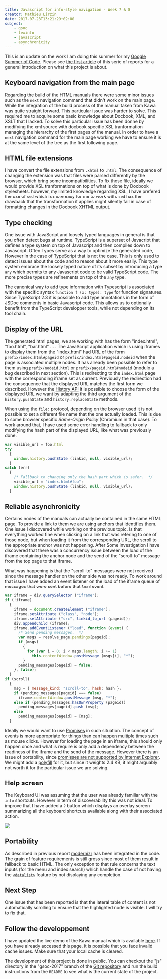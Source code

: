 ```yaml
---
title: Javascript for info-style navigation - Week 7 & 8
creator: Mathieu Lirzin
date: 2017-07-23T13:21:29+02:00
subject:
    - gsoc
    - texinfo
    - javascript
    - asynchronicity
---
```


This is an update on the work I am doing this summer for my [Google Summer of Code](https://summerofcode.withgoogle.com/projects/#6199074135998464).  Please see [the first article](./gsoc-2017-week-1.md) of this serie of reports for a general introduction on what this project is about.

## Keyboard navigation from the main page

Regarding the build of the HTML manuals there were some minor issues such as the `next` navigation command that didn't work on the main page.  While the integration of the build process of the manual taken from Kawa was quite straight forward.  This particular issue was harder to solve.  This required me to acquire some basic knowledge about Docbook, XML, and XSLT that I lacked.  To solve this particular issue has been donne by modifying the xml source with docbook specific XSL tranformation managing the hierarchy of the first pages of the manual.  In order to have a `next` navigation command for the main page working we have to ensure it is at the same level of the tree as the first following page.

## HTML file extensions

I have convert the file extensions from `.xhtml` to `.html`.  The consequence of changing the extension was that files were parsed differently by the browser, which bring some incompatibilities.  To fix those file, ideally we would provide XSL tranformations on top of what is done by Docbook stylesheets.  however, my limited knowledge regarding XSL, I have prefered the use of `sed` which is more easy for me to work with.  `sed` has the drawback that the transformation it applies might silently fail in case of formatting changes in the Docbook XHTML output.

## Type checking

One issue with JavaScript and loosely typed languages in general is that you often detect bugs at runtime.  TypeScript is a superset of Javacript that defines a type system on top of Javascript and then compiles down to Javascript.  Often Types serve as a way to optimize the generated code, However in the case of TypeScript that is not the case.  This is only used to detect issues about the code and to reason about it more easily.  This type system embrace the loosely typed nature of its subset by introducing a type `any` which permits to any Javascript code to be valid TypeScript code.  The more precise types are refinements on top of the `any` type.

The canonical way to add type information with Typescript is associated with the specific syntax `function f (x: type): type` for function signatures.  Since TypeScript 2.3 it is possible to add type annotations in the form of JSDoc comments in basic Javascript code.  This allows us to optionally benefit from the TypeScript developper tools, while not depending on its tool chain.

## Display of the URL

The generated html pages, we are working with has the form "index.html", "foo.html", "bar.html" ... .  The JavaScript application which is using iframes to display them from the "index.html" had URL of the form `prefix/index.html#pageid` or `prefix/index.html#pageid.nodeid` when the page is associated multiple nodes.  It has already been possible to refer to them using `prefix/nodeid.html` or `prefix/pageid.html#nodeid` (modulo a bug described in next section).  This is redirecting to the `index.html` page with the corresponding iframe set as current.  Previously the redirection had the consequence that the displayed URL matches the first form we described.  However the [History API](https://developer.mozilla.org/en-US/docs/Web/API/History_API) it is possible to choose the form of the displayed URL we want by adapting the third argument of the  `history.pushState` and `history.replaceState` methods.

When using the `file:` protocol, depending on the browser used it is not possible to set a different file name that the one actually loaded.  This is due to some browser specific *Same-Origin Policy* (Chromium in that case). To work around that, I have used some error handling to fallback to only modifying the hash part of the displayed URL, like what was previously done.

```js
var visible_url = foo.html
try
  {
    window.history.pushState (linkid, null, visible_url);
  }
catch (err)
  {
    /* Fallback to changing only the hash part which is safer.  */
    visible_url = "index.html#foo";
    window.history.pushState (linkid, null, visible_url);
  }
```

## Reliable asynchronicity

Certains nodes of the manuals can actually be contained in the same HTML page.  To provide a link to them we are using anchors that identifies them.  One issue I discovered while working on the previous topic.  Is that everything worked fine when clicking on a link that was refering to one of those node, but when loading it from the corresponding URL, the scroll to the appropriate anchor was not happening.  After Some investigation I have discovered that there was a concurrency issue between the load of the iframe containing the anchor node and the send of the "scroll-to" message from the top page to that iframe.

What was happening is that the "scroll-to" messages were not received since the message handler on the other side was not ready.  To work around that issue I have added an event listener on the load of the iframe queue of messages that were sent before that `load` event.

```js
var iframe = div.querySelector ("iframe");
if (!iframe)
  {
    iframe = document.createElement ("iframe");
    iframe.setAttribute ("class", "node");
    iframe.setAttribute ("src", linkid_to_url (pageid));
    div.appendChild (iframe);
    iframe.addEventListener ("load", function (event) {
      /* Send pending messages.  */
      var msgs = resolve_page.pendings[pageid];
      if (msgs)
        {
          for (var i = 0; i < msgs.length; i += 1)
            this.contentWindow.postMessage (msgs[i], "*");
        }
      pending_messages[pageid] = false;
    }, false);
  }
if (scroll)
  {
    msg = { message_kind: "scroll-to", hash: hash };
    if (pending_messages[pageid] === false)
      iframe.contentWindow.postMessage (msg, "*");
    else if (pending_messages.hasOwnProperty (pageid))
      pending_messages[pageid].push (msg);
    else
      pending_messages[pageid] = [msg];
  }
```

Ideally we would want to use [Promises](https://developer.mozilla.org/en-US/docs/Web/JavaScript/Reference/Global_Objects/Promise) in such situation.  The concept of events is more appropriate for things than can happen multiple times such as mouse clicks.  However for loading the page in an iframe, this should only happen once and what is require is only add a dependency between the readiness of the iframe and the send of the message.  However there is an issue of portability, since [promisses are not supported by Internet Explorer](https://caniuse.com/#feat=promises).  We might add a [polyfill](https://github.com/stefanpenner/es6-promise) for it, but since it weights 2.4 KB, it might arguably not worth it for the particular issue we are solving.

## Help screen

The Keyboard UI was assuming that the user was already familiar with the `info` shortcuts.  However in term of discoverability this was not ideal.  To improve that I have added a `?` button which displays an overlay screen summarizing all the keyboard shortcuts available along with their associated action.

![](/images/info_js_help.png)

## Portability

As described in previous report [modernizr](https://modernizr.com/) has been integrated in the code.  The grain of feature requirements is still gross since most of them result in fallback to basic HTML.  The only exception to that rule concerns the text inputs (for the menu and index search) which handle the case of not having the [`<datalist>`](https://developer.mozilla.org/en-US/docs/Web/HTML/Element/datalist) feature by not displaying any completion.

## Next Step

One issue that has been reported is that the lateral table of content is not automatically scrolling to ensure that the highlighted node is visible.  I will try to fix that.

## Follow the developpement

I have updated the live demo of the Kawa manual which is available [here](https://www.gnu.org/software/texinfo/gsoc-2017-js-example/kawa).  If you have already accessed this page, it is possible that you face invalid cache issues.  Make sure that your local cache is cleared.

The development of this project is done in public.  You can checkout the "js" directory in the "gsoc-2017" branch of the [Git repository](https://git.savannah.gnu.org/git/texinfo.git) and run the build instructions from the `README` to see what is the current state of the project.
